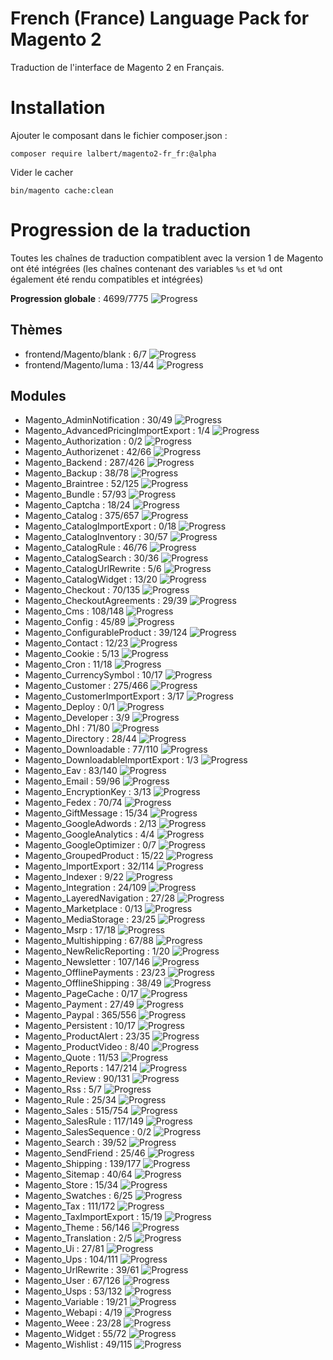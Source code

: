 # French (France) Language Pack for Magento 2

Traduction de l'interface de Magento 2 en Français.

# Installation

Ajouter le composant dans le fichier composer.json :

    composer require lalbert/magento2-fr_fr:@alpha
    
Vider le cacher

    bin/magento cache:clean
    
# Progression de la traduction

Toutes les chaînes de traduction compatiblent avec la version 1 de Magento ont été intégrées (les chaînes contenant des variables `%s` et `%d` ont également été rendu compatibles et intégrées)

**Progression globale** : 4699/7775 ![Progress](http://progressed.io/bar/60)

## Thèmes

* frontend/Magento/blank : 6/7 ![Progress](http://progressed.io/bar/86)
* frontend/Magento/luma : 13/44 ![Progress](http://progressed.io/bar/30)

## Modules

* Magento_AdminNotification : 30/49 ![Progress](http://progressed.io/bar/61)
* Magento_AdvancedPricingImportExport : 1/4 ![Progress](http://progressed.io/bar/25)
* Magento_Authorization : 0/2 ![Progress](http://progressed.io/bar/0)
* Magento_Authorizenet : 42/66 ![Progress](http://progressed.io/bar/64)
* Magento_Backend : 287/426 ![Progress](http://progressed.io/bar/67)
* Magento_Backup : 38/78 ![Progress](http://progressed.io/bar/49)
* Magento_Braintree : 52/125 ![Progress](http://progressed.io/bar/42)
* Magento_Bundle : 57/93 ![Progress](http://progressed.io/bar/61)
* Magento_Captcha : 18/24 ![Progress](http://progressed.io/bar/75)
* Magento_Catalog : 375/657 ![Progress](http://progressed.io/bar/57)
* Magento_CatalogImportExport : 0/18 ![Progress](http://progressed.io/bar/0)
* Magento_CatalogInventory : 30/57 ![Progress](http://progressed.io/bar/53)
* Magento_CatalogRule : 46/76 ![Progress](http://progressed.io/bar/61)
* Magento_CatalogSearch : 30/36 ![Progress](http://progressed.io/bar/83)
* Magento_CatalogUrlRewrite : 5/6 ![Progress](http://progressed.io/bar/83)
* Magento_CatalogWidget : 13/20 ![Progress](http://progressed.io/bar/65)
* Magento_Checkout : 70/135 ![Progress](http://progressed.io/bar/52)
* Magento_CheckoutAgreements : 29/39 ![Progress](http://progressed.io/bar/74)
* Magento_Cms : 108/148 ![Progress](http://progressed.io/bar/73)
* Magento_Config : 45/89 ![Progress](http://progressed.io/bar/51)
* Magento_ConfigurableProduct : 39/124 ![Progress](http://progressed.io/bar/31)
* Magento_Contact : 12/23 ![Progress](http://progressed.io/bar/52)
* Magento_Cookie : 5/13 ![Progress](http://progressed.io/bar/38)
* Magento_Cron : 11/18 ![Progress](http://progressed.io/bar/61)
* Magento_CurrencySymbol : 10/17 ![Progress](http://progressed.io/bar/59)
* Magento_Customer : 275/466 ![Progress](http://progressed.io/bar/59)
* Magento_CustomerImportExport : 3/17 ![Progress](http://progressed.io/bar/18)
* Magento_Deploy : 0/1 ![Progress](http://progressed.io/bar/0)
* Magento_Developer : 3/9 ![Progress](http://progressed.io/bar/33)
* Magento_Dhl : 71/80 ![Progress](http://progressed.io/bar/89)
* Magento_Directory : 28/44 ![Progress](http://progressed.io/bar/64)
* Magento_Downloadable : 77/110 ![Progress](http://progressed.io/bar/70)
* Magento_DownloadableImportExport : 1/3 ![Progress](http://progressed.io/bar/33)
* Magento_Eav : 83/140 ![Progress](http://progressed.io/bar/59)
* Magento_Email : 59/96 ![Progress](http://progressed.io/bar/61)
* Magento_EncryptionKey : 3/13 ![Progress](http://progressed.io/bar/23)
* Magento_Fedex : 70/74 ![Progress](http://progressed.io/bar/95)
* Magento_GiftMessage : 15/34 ![Progress](http://progressed.io/bar/44)
* Magento_GoogleAdwords : 2/13 ![Progress](http://progressed.io/bar/15)
* Magento_GoogleAnalytics : 4/4 ![Progress](http://progressed.io/bar/100)
* Magento_GoogleOptimizer : 0/7 ![Progress](http://progressed.io/bar/0)
* Magento_GroupedProduct : 15/22 ![Progress](http://progressed.io/bar/68)
* Magento_ImportExport : 32/114 ![Progress](http://progressed.io/bar/28)
* Magento_Indexer : 9/22 ![Progress](http://progressed.io/bar/41)
* Magento_Integration : 24/109 ![Progress](http://progressed.io/bar/22)
* Magento_LayeredNavigation : 27/28 ![Progress](http://progressed.io/bar/96)
* Magento_Marketplace : 0/13 ![Progress](http://progressed.io/bar/0)
* Magento_MediaStorage : 23/25 ![Progress](http://progressed.io/bar/92)
* Magento_Msrp : 17/18 ![Progress](http://progressed.io/bar/94)
* Magento_Multishipping : 67/88 ![Progress](http://progressed.io/bar/76)
* Magento_NewRelicReporting : 1/20 ![Progress](http://progressed.io/bar/5)
* Magento_Newsletter : 107/146 ![Progress](http://progressed.io/bar/73)
* Magento_OfflinePayments : 23/23 ![Progress](http://progressed.io/bar/100)
* Magento_OfflineShipping : 38/49 ![Progress](http://progressed.io/bar/78)
* Magento_PageCache : 0/17 ![Progress](http://progressed.io/bar/0)
* Magento_Payment : 27/49 ![Progress](http://progressed.io/bar/55)
* Magento_Paypal : 365/556 ![Progress](http://progressed.io/bar/66)
* Magento_Persistent : 10/17 ![Progress](http://progressed.io/bar/59)
* Magento_ProductAlert : 23/35 ![Progress](http://progressed.io/bar/66)
* Magento_ProductVideo : 8/40 ![Progress](http://progressed.io/bar/20)
* Magento_Quote : 11/53 ![Progress](http://progressed.io/bar/21)
* Magento_Reports : 147/214 ![Progress](http://progressed.io/bar/69)
* Magento_Review : 90/131 ![Progress](http://progressed.io/bar/69)
* Magento_Rss : 5/7 ![Progress](http://progressed.io/bar/71)
* Magento_Rule : 25/34 ![Progress](http://progressed.io/bar/74)
* Magento_Sales : 515/754 ![Progress](http://progressed.io/bar/68)
* Magento_SalesRule : 117/149 ![Progress](http://progressed.io/bar/79)
* Magento_SalesSequence : 0/2 ![Progress](http://progressed.io/bar/0)
* Magento_Search : 39/52 ![Progress](http://progressed.io/bar/75)
* Magento_SendFriend : 25/46 ![Progress](http://progressed.io/bar/54)
* Magento_Shipping : 139/177 ![Progress](http://progressed.io/bar/79)
* Magento_Sitemap : 40/64 ![Progress](http://progressed.io/bar/63)
* Magento_Store : 15/34 ![Progress](http://progressed.io/bar/44)
* Magento_Swatches : 6/25 ![Progress](http://progressed.io/bar/24)
* Magento_Tax : 111/172 ![Progress](http://progressed.io/bar/65)
* Magento_TaxImportExport : 15/19 ![Progress](http://progressed.io/bar/79)
* Magento_Theme : 56/146 ![Progress](http://progressed.io/bar/38)
* Magento_Translation : 2/5 ![Progress](http://progressed.io/bar/40)
* Magento_Ui : 27/81 ![Progress](http://progressed.io/bar/33)
* Magento_Ups : 104/111 ![Progress](http://progressed.io/bar/94)
* Magento_UrlRewrite : 39/61 ![Progress](http://progressed.io/bar/64)
* Magento_User : 67/126 ![Progress](http://progressed.io/bar/53)
* Magento_Usps : 53/132 ![Progress](http://progressed.io/bar/40)
* Magento_Variable : 19/21 ![Progress](http://progressed.io/bar/90)
* Magento_Webapi : 4/19 ![Progress](http://progressed.io/bar/21)
* Magento_Weee : 23/28 ![Progress](http://progressed.io/bar/82)
* Magento_Widget : 55/72 ![Progress](http://progressed.io/bar/76)
* Magento_Wishlist : 49/115 ![Progress](http://progressed.io/bar/43)


